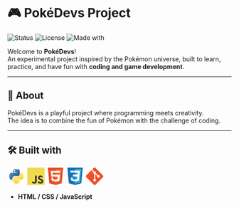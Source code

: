 # 🎮 PokéDevs Project

![Status](https://img.shields.io/badge/status-in%20progress-yellow) 
![License](https://img.shields.io/badge/license-MIT-blue) 
![Made with](https://img.shields.io/badge/made%20with-Python-red) 

Welcome to **PokéDevs**!  
An experimental project inspired by the Pokémon universe, built to learn, practice, and have fun with **coding and game development**.  

---

## 🚀 About
PokéDevs is a playful project where programming meets creativity.  
The idea is to combine the fun of Pokémon with the challenge of coding.

---

## 🛠️ Built with
<p align="left">
  <img src="https://raw.githubusercontent.com/devicons/devicon/master/icons/python/python-original.svg" alt="python" width="40" height="40"/>
  <img src="https://raw.githubusercontent.com/devicons/devicon/master/icons/javascript/javascript-original.svg" alt="javascript" width="40" height="40"/>
  <img src="https://raw.githubusercontent.com/devicons/devicon/master/icons/html5/html5-original.svg" alt="html5" width="40" height="40"/>
  <img src="https://raw.githubusercontent.com/devicons/devicon/master/icons/css3/css3-original.svg" alt="css3" width="40" height="40"/>
  <img src="https://raw.githubusercontent.com/devicons/devicon/master/icons/git/git-original.svg" alt="git" width="40" height="40"/>
</p>

- **HTML / CSS / JavaScript**
